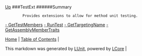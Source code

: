 [Up](../LUnit.md)
###TestExt
######Summary

            Provides extensions to allow for method unit testing.
            
[ - GetTestMembers](TestExt_GetTestMembers.md)
[ - RunTest](TestExt_RunTest.md)
[ - GetTargetingName](TestExt_GetTargetingName.md)
[ - GetAssemblyMemberTraits](TestExt_GetAssemblyMemberTraits.md)

[Home](../../README.md) | [Table of Contents](../../TableOfContents.md) | 


This markdown was generated by [LUnit](https://github.com/CodeSingularity/LUnit), powered by [LCore](https://github.com/CodeSingularity/LCore) | 

